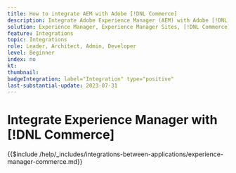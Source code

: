 ```yaml
---
title: How to integrate AEM with Adobe [!DNL Commerce] 
description: Integrate Adobe Experience Manager (AEM) with Adobe [!DNL Commerce] to build engaging shopping experiences.
solution: Experience Manager, Experience Manager Sites, [!DNL Commerce]
feature: Integrations
topic: Integrations
role: Leader, Architect, Admin, Developer
level: Beginner
index: no
kt:
thumbnail:
badgeIntegration: label="Integration" type="positive"
last-substantial-update: 2023-07-31
---
```


# Integrate Experience Manager with [!DNL Commerce]

{{$include /help/_includes/integrations-between-applications/experience-manager-commerce.md}}
